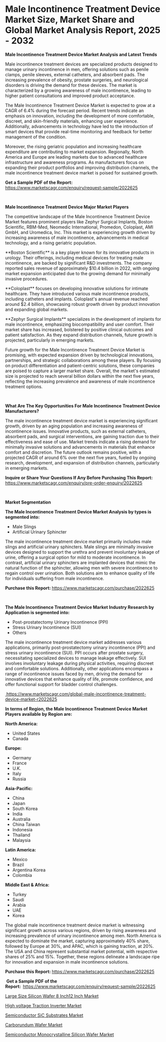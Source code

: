 <p><h1>Male Incontinence Treatment Device Market Size, Market Share and Global Market Analysis Report, 2025 - 2032</h1></p><p><strong>Male Incontinence Treatment Device Market Analysis and Latest Trends</strong></p>
<p><p>Male incontinence treatment devices are specialized products designed to manage urinary incontinence in men, offering solutions such as penile clamps, penile sleeves, external catheters, and absorbent pads. The increasing prevalence of obesity, prostate surgeries, and neurological disorders is driving the demand for these devices. The market is characterized by a growing awareness of male incontinence, leading to higher patient consultations and improved product acceptance.</p><p>The Male Incontinence Treatment Device Market is expected to grow at a CAGR of 6.4% during the forecast period. Recent trends indicate an emphasis on innovation, including the development of more comfortable, discreet, and skin-friendly materials, enhancing user experience. Additionally, advancements in technology have led to the introduction of smart devices that provide real-time monitoring and feedback for better management of the condition.</p><p>Moreover, the rising geriatric population and increasing healthcare expenditure are contributing to market expansion. Regionally, North America and Europe are leading markets due to advanced healthcare infrastructure and awareness programs. As manufacturers focus on expanding their product portfolios and improving distribution channels, the male incontinence treatment device market is poised for sustained growth.</p></p>
<p><strong>Get a Sample PDF of the Report:&nbsp;</strong> <a href="https://www.marketscagr.com/enquiry/request-sample/2022625?utm_campaign=1166&utm_medium=2&utm_source=Github&utm_content=ia&utm_term=29032025&utm_id=male-incontinence-treatment-device">https://www.marketscagr.com/enquiry/request-sample/2022625</a></p>
<p>&nbsp;</p>
<p><strong>Male Incontinence Treatment Device Major Market Players</strong></p>
<p><p>The competitive landscape of the Male Incontinence Treatment Device Market features prominent players like Zephyr Surgical Implants, Boston Scientific, RBM-Med, Neomedic International, Promedon, Coloplast, AMI GmbH, and Uromedica, Inc. This market is experiencing growth driven by increasing awareness of male incontinence, advancements in medical technology, and a rising geriatric population.</p><p>**Boston Scientific** is a key player known for its innovative products in urology. Their offerings, including medical devices for treating male incontinence, are backed by significant R&D investments. The company reported sales revenue of approximately $10.4 billion in 2022, with ongoing market expansion anticipated due to the growing demand for minimally invasive procedures.</p><p>**Coloplast** focuses on developing innovative solutions for intimate healthcare. They have introduced various male incontinence products, including catheters and implants. Coloplast's annual revenue reached around $2.4 billion, showcasing robust growth driven by product innovation and expanding global markets.</p><p>**Zephyr Surgical Implants** specializes in the development of implants for male incontinence, emphasizing biocompatibility and user comfort. Their market share has increased, bolstered by positive clinical outcomes and patient satisfaction. As they expand distribution channels, future growth is projected, particularly in emerging markets.</p><p>Future growth for the Male Incontinence Treatment Device Market is promising, with expected expansion driven by technological innovations, partnerships, and strategic collaborations among these players. By focusing on product differentiation and patient-centric solutions, these companies are poised to capture a larger market share. Overall, the market's estimated size is projected to reach several billion dollars within the next five years, reflecting the increasing prevalence and awareness of male incontinence treatment options.</p></p>
<p>&nbsp;</p>
<p><strong>What Are The Key Opportunities For Male Incontinence Treatment Device Manufacturers?</strong></p>
<p><p>The male incontinence treatment device market is experiencing significant growth, driven by an aging population and increasing awareness of incontinence issues. Innovative products, such as external catheters, absorbent pads, and surgical interventions, are gaining traction due to their effectiveness and ease of use. Market trends indicate a rising demand for minimally invasive solutions and advancements in materials that enhance comfort and discretion. The future outlook remains positive, with a projected CAGR of around 6% over the next five years, fueled by ongoing research, development, and expansion of distribution channels, particularly in emerging markets.</p></p>
<p><strong>Inquire or Share Your Questions If Any Before Purchasing This Report:</strong> <a href="https://www.marketscagr.com/enquiry/pre-order-enquiry/2022625?utm_campaign=1166&utm_medium=2&utm_source=Github&utm_content=ia&utm_term=29032025&utm_id=male-incontinence-treatment-device">https://www.marketscagr.com/enquiry/pre-order-enquiry/2022625</a></p>
<p>&nbsp;</p>
<p><strong>Market Segmentation</strong></p>
<p><strong>The Male Incontinence Treatment Device Market Analysis by types is segmented into:</strong></p>
<p><ul><li>Male Slings</li><li>Artificial Urinary Sphincter</li></ul></p>
<p><p>The male incontinence treatment device market primarily includes male slings and artificial urinary sphincters. Male slings are minimally invasive devices designed to support the urethra and prevent involuntary leakage of urine, offering a surgical option for mild to moderate incontinence. In contrast, artificial urinary sphincters are implanted devices that mimic the natural function of the sphincter, allowing men with severe incontinence to regain control over urination. Both solutions aim to enhance quality of life for individuals suffering from male incontinence.</p></p>
<p><strong>Purchase this Report:&nbsp;</strong><a href="https://www.marketscagr.com/purchase/2022625?utm_campaign=1166&utm_medium=2&utm_source=Github&utm_content=ia&utm_term=29032025&utm_id=male-incontinence-treatment-device">https://www.marketscagr.com/purchase/2022625</a></p>
<p>&nbsp;</p>
<p><strong>The Male Incontinence Treatment Device Market Industry Research by Application is segmented into:</strong></p>
<p><ul><li>Post-prostatectomy Urinary Incontinence (PPI)</li><li>Stress Urinary Incontinence (SUI)</li><li>Others</li></ul></p>
<p><p>The male incontinence treatment device market addresses various applications, primarily post-prostatectomy urinary incontinence (PPI) and stress urinary incontinence (SUI). PPI occurs after prostate surgery, necessitating specialized devices to manage leakage effectively. SUI involves involuntary leakage during physical activities, requiring discreet and comfortable solutions. Additionally, other applications encompass a range of incontinence issues faced by men, driving the demand for innovative devices that enhance quality of life, promote confidence, and offer functional support for bladder control challenges.</p></p>
<p><a href="https://www.marketscagr.com/global-male-incontinence-treatment-device-market-r2022625?utm_campaign=1166&utm_medium=2&utm_source=Github&utm_content=ia&utm_term=29032025&utm_id=male-incontinence-treatment-device">&nbsp;https://www.marketscagr.com/global-male-incontinence-treatment-device-market-r2022625</a></p>
<p><strong>In terms of Region, the Male Incontinence Treatment Device Market Players available by Region are:</strong></p>
<p>
    <p> <strong> North America: </strong>
        <ul>
            <li>United States</li>
            <li>Canada</li>
        </ul>
        </p> 
    <p> <strong> Europe: </strong>
        <ul>
            <li>Germany</li>
            <li>France</li>
            <li>U.K.</li>
            <li>Italy</li>
            <li>Russia</li>
        </ul>
        </p> 
    <p> <strong> Asia-Pacific: </strong>
        <ul>
            <li>China</li>
            <li>Japan</li>
            <li>South Korea</li>
            <li>India</li>
            <li>Australia</li>
            <li>China Taiwan</li>
            <li>Indonesia</li>
            <li>Thailand</li>
            <li>Malaysia</li>
        </ul>
        </p> 
    <p> <strong> Latin America: </strong>
        <ul>
            <li>Mexico</li>
            <li>Brazil</li>
            <li>Argentina Korea</li>
            <li>Colombia</li>
        </ul>
        </p> 
    <p> <strong> Middle East & Africa: </strong>
        <ul>
            <li>Turkey</li>
            <li>Saudi</li>
            <li>Arabia</li>
            <li>UAE</li>
            <li>Korea</li>
        </ul>
    </p>
    </p>
<p><p>The global male incontinence treatment device market is witnessing significant growth across various regions, driven by rising awareness and increasing prevalence of urinary incontinence among men. North America is expected to dominate the market, capturing approximately 40% share, followed by Europe at 30%, and APAC, which is gaining traction, at 20%. The USA and China represent substantial market potential, with respective shares of 25% and 15%. Together, these regions delineate a landscape ripe for innovation and expansion in male incontinence solutions.</p></p>
<p><strong>Purchase this Report: </strong><a href="https://www.marketscagr.com/purchase/2022625?utm_campaign=1166&utm_medium=2&utm_source=Github&utm_content=ia&utm_term=29032025&utm_id=male-incontinence-treatment-device">https://www.marketscagr.com/purchase/2022625</a></p>
<p>&nbsp;<strong>Get a Sample PDF of the Report:&nbsp;&nbsp;</strong><a href="https://www.marketscagr.com/enquiry/request-sample/2022625?utm_campaign=1166&utm_medium=2&utm_source=Github&utm_content=ia&utm_term=29032025&utm_id=male-incontinence-treatment-device">https://www.marketscagr.com/enquiry/request-sample/2022625</a></p>
<p><strong></strong></p>
<p><p><a href="https://github.com/giulyankela/Market-Research-Report-List-1/blob/main/large-size-silicon-wafer-8-inch12-inch-market.md?utm_campaign=1166&utm_medium=2&utm_source=Github&utm_content=ia&utm_term=29032025&utm_id=male-incontinence-treatment-device">Large Size Silicon Wafer 8 Inch12 Inch Market</a></p><p><a href="https://github.com/theyasnare5w/Market-Research-Report-List-1/blob/main/high-voltage-traction-inverter-market.md?utm_campaign=1166&utm_medium=2&utm_source=Github&utm_content=ia&utm_term=29032025&utm_id=male-incontinence-treatment-device">High voltage Traction Inverter Market</a></p><p><a href="https://github.com/seyalshudae7/Market-Research-Report-List-1/blob/main/semiconductor-sic-substrates-market.md?utm_campaign=1166&utm_medium=2&utm_source=Github&utm_content=ia&utm_term=29032025&utm_id=male-incontinence-treatment-device">Semiconductor SiC Substrates Market</a></p><p><a href="https://github.com/aaryaheron0c/Market-Research-Report-List-1/blob/main/carborundum-wafer-market.md?utm_campaign=1166&utm_medium=2&utm_source=Github&utm_content=ia&utm_term=29032025&utm_id=male-incontinence-treatment-device">Carborundum Wafer Market</a></p><p><a href="https://github.com/nacarnzina/Market-Research-Report-List-1/blob/main/semiconductor-monocrystalline-silicon-wafer-market.md?utm_campaign=1166&utm_medium=2&utm_source=Github&utm_content=ia&utm_term=29032025&utm_id=male-incontinence-treatment-device">Semiconductor Monocrystalline Silicon Wafer Market</a></p></p>